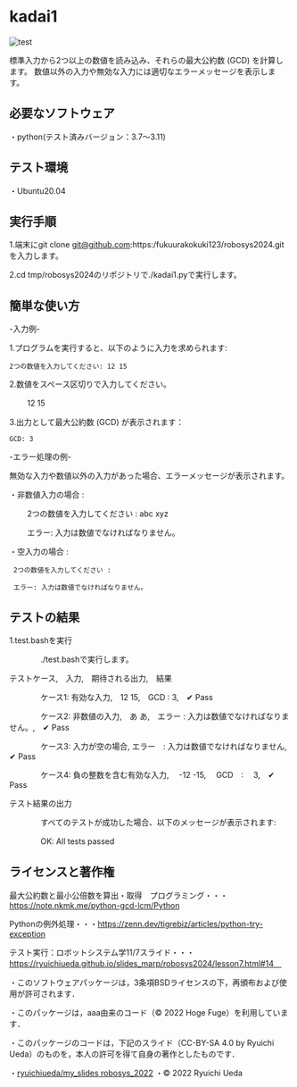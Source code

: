 # kadai1　
![test](https://github.com/fukuurakokuki123/robosys2024/actions/workflows/test.yml/badge.svg)

標準入力から2つ以上の数値を読み込み、それらの最大公約数 (GCD) を計算します。
数値以外の入力や無効な入力には適切なエラーメッセージを表示します。

## 必要なソフトウェア
・python(テスト済みバージョン：3.7～3.11)

## テスト環境
・Ubuntu20.04

## 実行手順
1.端末にgit clone
git@github.com:https:/fukuurakokuki123/robosys2024.gitを入力します。

2.cd tmp/robosys2024のリポジトリで./kadai1.pyで実行します。

## 簡単な使い方
-入力例-

1.プログラムを実行すると、以下のように入力を求められます:

    2つの数値を入力してください: 12 15
    
2.数値をスペース区切りで入力してください。

　　          12 15
  
3.出力として最大公約数 (GCD) が表示されます：

    GCD: 3

-エラー処理の例-

無効な入力や数値以外の入力があった場合、エラーメッセージが表示されます。
	
・非数値入力の場合 :

　　 2つの数値を入力してください :   abc xyz
  
　　 エラー: 入力は数値でなければなりません。
  
・空入力の場合 :

     2つの数値を入力してください : 
   
     エラー: 入力は数値でなければなりません。

## テストの結果

1.test.bashを実行

　　　　./test.bashで実行します。

テストケース,　入力,　期待される出力,　結果

　　　　ケース1: 有効な入力,　12 15,　GCD : 3,　✔ Pass

 　　　　ケース2: 非数値の入力,　あ あ,　エラー : 入力は数値でなければなりません。,　✔ Pass

　　　　ケース3: 入力が空の場合, エラー　: 入力は数値でなければなりません, ✔ Pass

　　　　ケース4: 負の整数を含む有効な入力,　 -12 -15,　 GCD　:　 3,　✔ Pass

テスト結果の出力

　　　　すべてのテストが成功した場合、以下のメッセージが表示されます:

　　　　OK: All tests passed

## ライセンスと著作権

最大公約数と最小公倍数を算出・取得　プログラミング・・・https://note.nkmk.me/python-gcd-lcm/Python

Pythonの例外処理・・・https://zenn.dev/tigrebiz/articles/python-try-exception

テスト実行：ロボットシステム学11/7スライド・・・https://ryuichiueda.github.io/slides_marp/robosys2024/lesson7.html#14　

・このソフトウェアパッケージは，3条項BSDライセンスの下，再頒布および使用が許可されます．

・このパッケージは，aaa由来のコード（© 2022 Hoge Fuge）を利用しています．

・このパッケージのコードは，下記のスライド（CC-BY-SA 4.0 by Ryuichi Ueda）のものを，本人の許可を得て自身の著作としたものです．

・[ryuichiueda/my_slides robosys_2022](https://github.com/ryuichiueda/my_slides/tree/master/robosys_2022)
・© 2022 Ryuichi Ueda
